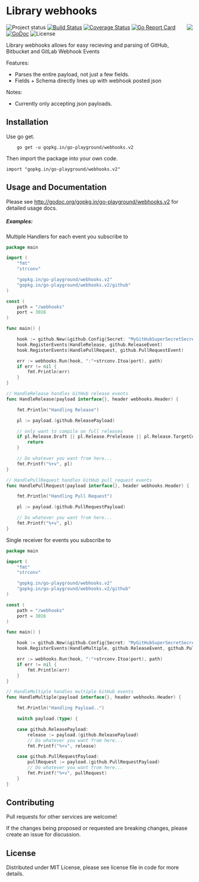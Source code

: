Library webhooks
================
<img align="right" src="https://raw.githubusercontent.com/go-playground/webhooks/v2/logo.png">![Project status](https://img.shields.io/badge/version-2.1.0-green.svg)
[![Build Status](https://semaphoreci.com/api/v1/projects/5b9e2eda-8f8d-40aa-8cb4-e3f6120171fe/587820/badge.svg)](https://semaphoreci.com/joeybloggs/webhooks)
[![Coverage Status](https://coveralls.io/repos/go-playground/webhooks/badge.svg?branch=v2&service=github)](https://coveralls.io/github/go-playground/webhooks?branch=v2)
[![Go Report Card](https://goreportcard.com/badge/go-playground/webhooks)](https://goreportcard.com/report/go-playground/webhooks)
[![GoDoc](https://godoc.org/gopkg.in/go-playground/webhooks.v2?status.svg)](https://godoc.org/gopkg.in/go-playground/webhooks.v2)
![License](https://img.shields.io/dub/l/vibe-d.svg)

Library webhooks allows for easy recieving and parsing of GitHub, Bitbucket and GitLab Webhook Events

Features:

* Parses the entire payload, not just a few fields.
* Fields + Schema directly lines up with webhook posted json

Notes:

* Currently only accepting json payloads.

Installation
------------

Use go get.

```shell
	go get -u gopkg.in/go-playground/webhooks.v2
```

Then import the package into your own code.

	import "gopkg.in/go-playground/webhooks.v2"

Usage and Documentation
------

Please see http://godoc.org/gopkg.in/go-playground/webhooks.v2 for detailed usage docs.

##### Examples:

Multiple Handlers for each event you subscribe to
```go
package main

import (
	"fmt"
	"strconv"

	"gopkg.in/go-playground/webhooks.v2"
	"gopkg.in/go-playground/webhooks.v2/github"
)

const (
	path = "/webhooks"
	port = 3016
)

func main() {

	hook := github.New(&github.Config{Secret: "MyGitHubSuperSecretSecrect...?"})
	hook.RegisterEvents(HandleRelease, github.ReleaseEvent)
	hook.RegisterEvents(HandlePullRequest, github.PullRequestEvent)

	err := webhooks.Run(hook, ":"+strconv.Itoa(port), path)
	if err != nil {
		fmt.Println(err)
	}
}

// HandleRelease handles GitHub release events
func HandleRelease(payload interface{}, header webhooks.Header) {

	fmt.Println("Handling Release")

	pl := payload.(github.ReleasePayload)

	// only want to compile on full releases
	if pl.Release.Draft || pl.Release.Prelelease || pl.Release.TargetCommitish != "master" {
		return
	}

	// Do whatever you want from here...
	fmt.Printf("%+v", pl)
}

// HandlePullRequest handles GitHub pull_request events
func HandlePullRequest(payload interface{}, header webhooks.Header) {

	fmt.Println("Handling Pull Request")

	pl := payload.(github.PullRequestPayload)

	// Do whatever you want from here...
	fmt.Printf("%+v", pl)
}

```

Single receiver for events you subscribe to
```go
package main

import (
	"fmt"
	"strconv"

	"gopkg.in/go-playground/webhooks.v2"
	"gopkg.in/go-playground/webhooks.v2/github"
)

const (
	path = "/webhooks"
	port = 3016
)

func main() {

	hook := github.New(&github.Config{Secret: "MyGitHubSuperSecretSecrect...?"})
	hook.RegisterEvents(HandleMultiple, github.ReleaseEvent, github.PullRequestEvent) // Add as many as you want

	err := webhooks.Run(hook, ":"+strconv.Itoa(port), path)
	if err != nil {
		fmt.Println(err)
	}
}

// HandleMultiple handles multiple GitHub events
func HandleMultiple(payload interface{}, header webhooks.Header) {

	fmt.Println("Handling Payload..")

	switch payload.(type) {

	case github.ReleasePayload:
		release := payload.(github.ReleasePayload)
		// Do whatever you want from here...
		fmt.Printf("%+v", release)

	case github.PullRequestPayload:
		pullRequest := payload.(github.PullRequestPayload)
		// Do whatever you want from here...
		fmt.Printf("%+v", pullRequest)
	}
}
```

Contributing
------

Pull requests for other services are welcome!

If the changes being proposed or requested are breaking changes, please create an issue for discussion.

License
------
Distributed under MIT License, please see license file in code for more details.
